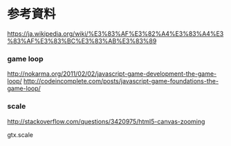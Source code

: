 # 参考資料
https://ja.wikipedia.org/wiki/%E3%83%AF%E3%82%A4%E3%83%A4%E3%83%AF%E3%83%BC%E3%83%AB%E3%83%89

### game loop
http://nokarma.org/2011/02/02/javascript-game-development-the-game-loop/
http://codeincomplete.com/posts/javascript-game-foundations-the-game-loop/

### scale
http://stackoverflow.com/questions/3420975/html5-canvas-zooming

gtx.scale